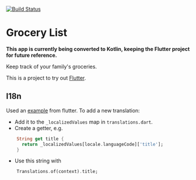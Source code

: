 [![Build Status](https://travis-ci.com/slideclimb/grocery-list.svg?branch=master)](https://travis-ci.com/slideclimb/grocery-list)
# Grocery List

**This app is currently being converted to Kotlin, keeping the Flutter project for future reference.**

Keep track of your family's groceries.

This is a project to try out [Flutter](https://flutter.io).

## I18n
Used an [example](https://github.com/flutter/website/blob/master/src/_includes/code/internationalization/minimal/main.dart) from flutter.
To add a new translation:

- Add it to the `_localizedValues` map in `translations.dart`.
- Create a getter, e.g. 

```dart
    String get title {
      return _localizedValues[locale.languageCode]['title'];
    }
```

- Use this string with

```dart
    Translations.of(context).title;
```
